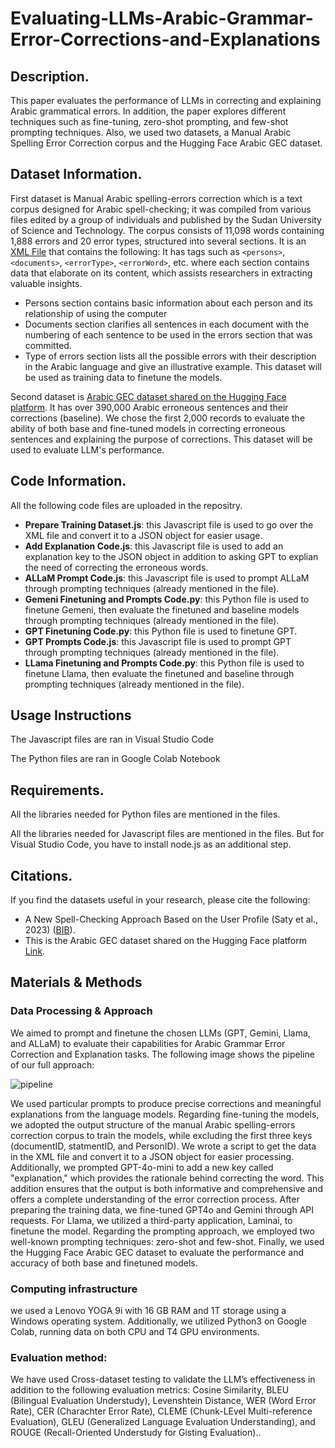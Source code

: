 # Evaluating-LLMs-Arabic-Grammar-Error-Corrections-and-Explanations

##	Description.
This paper evaluates the performance of LLMs in correcting and explaining Arabic grammatical errors. In addition, the paper explores different techniques such as fine-tuning, zero-shot prompting, and few-shot prompting techniques. Also, we used two datasets, a Manual Arabic Spelling Error Correction corpus and the Hugging Face Arabic GEC dataset. 

##	Dataset Information.
First dataset is Manual Arabic spelling-errors correction which is a text corpus designed for Arabic spell-checking; it was compiled from various files edited by a group of individuals and published by the Sudan University of Science and Technology. The corpus consists of 11,098 words containing 1,888 errors and 20 error types, structured into several sections. It is an [XML File](https://lindat.mff.cuni.cz/repository/xmlui/handle/11372/LRT-4763) that contains the following:
It has tags such as `<persons>`, `<documents>`, `<errorType>`, `<errorWord>`, etc. where each section contains data that elaborate on its content, which assists researchers in extracting valuable insights.
- Persons section contains basic information about each person and its relationship of using the computer
- Documents section clarifies all sentences in each document with the numbering of each sentence to be used in the errors section that was committed.
- Type of errors section lists all the possible errors with their description in the Arabic language and give an illustrative example.
This dataset will be used as training data to finetune the models.

Second dataset is [Arabic GEC dataset shared on the Hugging Face platform](https://huggingface.co/datasets/s3h/arabic-grammar-corrections). It has over 390,000 Arabic erroneous sentences and their corrections (baseline). We chose the first 2,000 records to evaluate the ability of both base and fine-tuned models in correcting erroneous sentences and explaining the purpose of corrections.
This dataset will be used to evaluate LLM's performance.

##	Code Information.
All the following code files are uploaded in the repositry.

- **Prepare Training Dataset.js**: this Javascript file is used to go over the XML file and convert it to a JSON object for easier usage.
- **Add Explanation Code.js**: this Javascript file is used to add an explanation key to the JSON object in addition to asking GPT to explian the need of correcting the erroneous words.    
- **ALLaM Prompt Code.js**: this Javascript file is used to prompt ALLaM through prompting techniques (already mentioned in the file).
- **Gemeni Finetuning and Prompts Code.py**: this Python file is used to finetune Gemeni, then evaluate the finetuned and baseline models through prompting techniques (already mentioned in the file).
- **GPT Finetuning Code.py**: this Python file is used to finetune GPT.
- **GPT Prompts Code.js**: this Javascript file is used to prompt GPT through prompting techniques (already mentioned in the file).
- **LLama Finetuning and Prompts Code.py**: this Python file is used to finetune Llama, then evaluate the finetuned and baseline through prompting techniques (already mentioned in the file).

##	Usage Instructions
The Javascript files are ran in Visual Studio Code

The Python files are ran in Google Colab Notebook

##	Requirements.
All the libraries needed for Python files are mentioned in the files.

All the libraries needed for Javascript files are mentioned in the files. But for Visual Studio Code, you have to install node.js as an additional step. 

##	Citations.
If you find the datasets useful in your research, please cite the following:
- A New Spell-Checking Approach Based on the User Profile (Saty et al., 2023) ([BIB](https://scholar.googleusercontent.com/scholar.bib?q=info:Tu6u_2dtZw4J:scholar.google.com/&output=citation&scisdr=CgL3yDWZEI2omfxL_3Y:AAZF9b8AAAAAaEFN53bahu94zWIyrMPRYo9uElI&scisig=AAZF9b8AAAAAaEFN55oo7dcPC76yjm1vlL3C23Q&scisf=4&ct=citation&cd=-1&hl=en)).
- This is the Arabic GEC dataset shared on the Hugging Face platform [Link](https://huggingface.co/datasets/s3h/arabic-grammar-corrections).

##	Materials & Methods
### Data Processing & Approach   
We aimed to prompt and finetune the chosen LLMs (GPT, Gemini, Llama, and ALLaM) to evaluate their capabilities for Arabic Grammar Error Correction and Explanation tasks. The following image shows the pipeline of our full approach:

![pipeline](https://github.com/user-attachments/assets/97e9cba3-5799-4fc8-b3ec-8dcb6fe8dc26)

We used particular prompts to produce precise corrections and meaningful explanations from the language models. Regarding fine-tuning the models, we adopted the output structure of the manual Arabic spelling-errors correction corpus to train the models, while excluding the first three keys (documentID, statmentID, and PersonID). We wrote a script to get the data in the XML file and convert it to a JSON object for easier processing. Additionally, we prompted GPT-4o-mini to add a new key called "explanation," which provides the rationale behind correcting the word. This addition ensures that the output is both informative and comprehensive and offers a complete understanding of the error correction process. After preparing the training data, we fine-tuned GPT4o and Gemini through API requests. For Llama, we utilized a third-party application, Laminai, to finetune the model. Regarding the prompting approach, we employed two well-known prompting techniques: zero-shot and few-shot. Finally, we used the Hugging Face Arabic GEC dataset to evaluate the performance and accuracy of both base and finetuned models. 

###	Computing infrastructure
we used a Lenovo YOGA 9i with 16 GB RAM and 1T storage using a Windows operating system. Additionally, we utilized Python3 on Google Colab, running data on both CPU and T4 GPU environments.

###	Evaluation method: 
We have used Cross-dataset testing to validate the LLM’s effectiveness in addition to the following evaluation metrics: Cosine Similarity, BLEU (Bilingual Evaluation Understudy), Levenshtein Distance, WER (Word Error Rate), CER (Charachter Error Rate), CLEME (Chunk-LEvel Multi-reference Evaluation), GLEU (Generalized Language Evaluation Understanding), and ROUGE (Recall-Oriented Understudy for Gisting Evaluation)..
